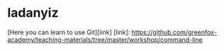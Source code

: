 # ladanyiz
[Here you can learn to use Git][link]
[link]: https://github.com/greenfox-academy/teaching-materials/tree/master/workshop/command-line
